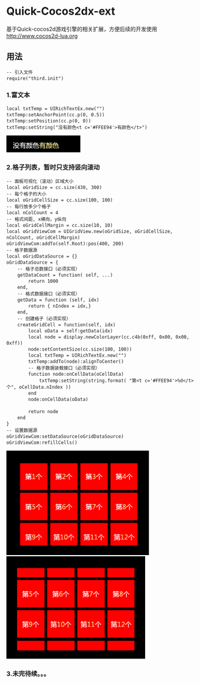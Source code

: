 # Quick-Cocos2dx-ext
基于Quick-cocos2d游戏引擎的相关扩展，方便后续的开发使用 http://www.cocos2d-lua.org
## 用法
	-- 引入文件
	require("third.init")
	
### 1.富文本
	local txtTemp = UIRichTextEx.new("")
	txtTemp:setAnchorPoint(cc.p(0, 0.5))
	txtTemp:setPosition(cc.p(0, 0))
	txtTemp:setString("没有颜色<t c='#FFEE94'>有颜色</t>")

![Demo1](demo/demo1.png)

### 2.格子列表，暂时只支持竖向滚动
	-- 面板可视化（滚动）区域大小
	local oGridSize = cc.size(430, 300)
	-- 每个格子的大小
	local oGridCellSize = cc.size(100, 100)
	-- 每行放多少个格子
	local nColCount = 4
	-- 格式间距, x横向，y纵向
	local oGridCellMargin = cc.size(10, 10)
	local oGridViewCom = UIGridView.new(oGridSize, oGridCellSize, nColCount, oGridCellMargin)
	oGridViewCom:addTo(self.Root):pos(400, 200)
	-- 格子数据源
	local oGridDataSource = {}
	oGridDataSource = {
		-- 格子总数接口（必须实现）
		getDataCount = function( self, ...)
			return 1000
		end,
		-- 格式数据接口（必须实现）
		getData = function (self, idx)
			return { nIndex = idx,}
		end,
		-- 创建格子（必须实现）
		createGridCell = function(self, idx)
			local oData = self:getData(idx)
			local node = display.newColorLayer(cc.c4b(0xff, 0x00, 0x00, 0xff))
			node:setContentSize(cc.size(100, 100))
			local txtTemp = UIRichTextEx.new("")
			txtTemp:addTo(node):alignToCenter()
			-- 格子数据装载接口（必须实现）
			function node:onCellData(oCellData)
				txtTemp:setString(string.format( "第<t c='#FFEE94'>%d</t>个", oCellData.nIndex ))
			end
			node:onCellData(oData)

			return node
		end
	}
	-- 设置数据源
	oGridViewCom:setDataSource(oGridDataSource)
	oGridViewCom:refillCells()
![Demo2](demo/demo2.png)
![Demo3](demo/demo3.png)

### 3.未完待续。。。
